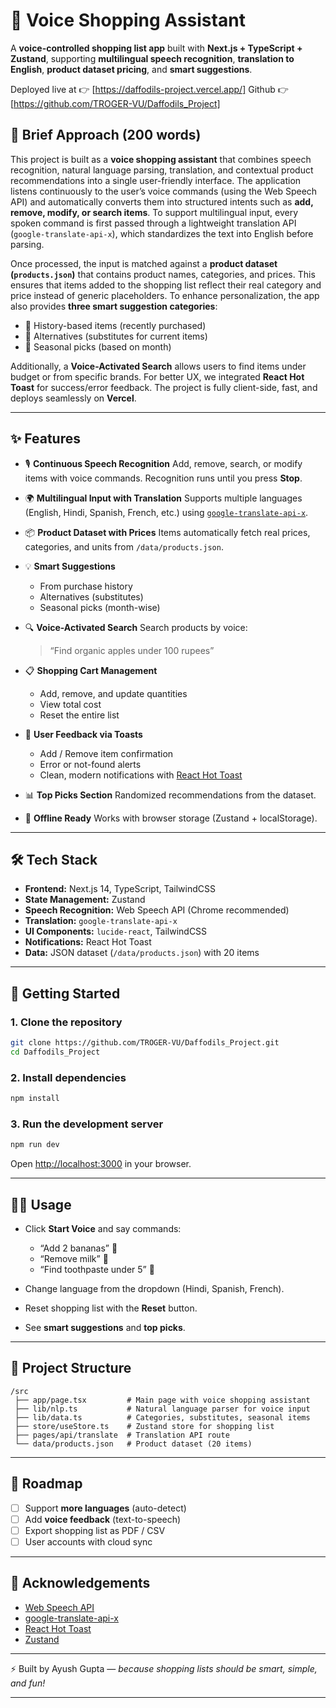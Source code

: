# 🛒 Voice Shopping Assistant

A **voice-controlled shopping list app** built with **Next.js + TypeScript + Zustand**, supporting **multilingual speech recognition**, **translation to English**, **product dataset pricing**, and **smart suggestions**.

Deployed live at 👉 [https://daffodils-project.vercel.app/]
Github 👉 [https://github.com/TROGER-VU/Daffodils_Project]

## 🔹 Brief Approach (200 words)

This project is built as a **voice shopping assistant** that combines speech recognition, natural language parsing, translation, and contextual product recommendations into a single user-friendly interface. The application listens continuously to the user’s voice commands (using the Web Speech API) and automatically converts them into structured intents such as **add, remove, modify, or search items**. To support multilingual input, every spoken command is first passed through a lightweight translation API (`google-translate-api-x`), which standardizes the text into English before parsing.

Once processed, the input is matched against a **product dataset (`products.json`)** that contains product names, categories, and prices. This ensures that items added to the shopping list reflect their real category and price instead of generic placeholders. To enhance personalization, the app also provides **three smart suggestion categories**:

* 📌 History-based items (recently purchased)
* 🔄 Alternatives (substitutes for current items)
* 🌱 Seasonal picks (based on month)

Additionally, a **Voice-Activated Search** allows users to find items under budget or from specific brands. For better UX, we integrated **React Hot Toast** for success/error feedback. The project is fully client-side, fast, and deploys seamlessly on **Vercel**.

---

## ✨ Features

* 🎙️ **Continuous Speech Recognition**
  Add, remove, search, or modify items with voice commands. Recognition runs until you press **Stop**.

* 🌍 **Multilingual Input with Translation**
  Supports multiple languages (English, Hindi, Spanish, French, etc.) using [`google-translate-api-x`](https://www.npmjs.com/package/google-translate-api-x).

* 📦 **Product Dataset with Prices**
  Items automatically fetch real prices, categories, and units from `/data/products.json`.

* 💡 **Smart Suggestions**

  * From purchase history
  * Alternatives (substitutes)
  * Seasonal picks (month-wise)

* 🔍 **Voice-Activated Search**
  Search products by voice:

  > “Find organic apples under 100 rupees”

* 📋 **Shopping Cart Management**

  * Add, remove, and update quantities
  * View total cost
  * Reset the entire list

* 🔔 **User Feedback via Toasts**

  * Add / Remove item confirmation
  * Error or not-found alerts
  * Clean, modern notifications with [React Hot Toast](https://react-hot-toast.com)

* 📊 **Top Picks Section**
  Randomized recommendations from the dataset.

* 💾 **Offline Ready**
  Works with browser storage (Zustand + localStorage).

---

## 🛠️ Tech Stack

* **Frontend:** Next.js 14, TypeScript, TailwindCSS
* **State Management:** Zustand
* **Speech Recognition:** Web Speech API (Chrome recommended)
* **Translation:** `google-translate-api-x`
* **UI Components:** `lucide-react`, TailwindCSS
* **Notifications:** React Hot Toast
* **Data:** JSON dataset (`/data/products.json`) with 20 items

---

## 🚀 Getting Started

### 1. Clone the repository

```bash
git clone https://github.com/TROGER-VU/Daffodils_Project.git
cd Daffodils_Project
```

### 2. Install dependencies

```bash
npm install
```

### 3. Run the development server

```bash
npm run dev
```

Open [http://localhost:3000](http://localhost:3000) in your browser.

---

## 🧑‍💻 Usage

* Click **Start Voice** and say commands:

  * “Add 2 bananas” 🍌
  * “Remove milk” 🥛
  * “Find toothpaste under 5” 🦷
* Change language from the dropdown (Hindi, Spanish, French).
* Reset shopping list with the **Reset** button.
* See **smart suggestions** and **top picks**.

---

## 📂 Project Structure

```
/src
 ├── app/page.tsx         # Main page with voice shopping assistant
 ├── lib/nlp.ts           # Natural language parser for voice input
 ├── lib/data.ts          # Categories, substitutes, seasonal items
 ├── store/useStore.ts    # Zustand store for shopping list
 ├── pages/api/translate  # Translation API route
 └── data/products.json   # Product dataset (20 items)
```

---

## 📌 Roadmap

* [ ] Support **more languages** (auto-detect)
* [ ] Add **voice feedback** (text-to-speech)
* [ ] Export shopping list as PDF / CSV
* [ ] User accounts with cloud sync

---

## 🙌 Acknowledgements

* [Web Speech API](https://developer.mozilla.org/en-US/docs/Web/API/Web_Speech_API)
* [google-translate-api-x](https://www.npmjs.com/package/google-translate-api-x)
* [React Hot Toast](https://react-hot-toast.com)
* [Zustand](https://github.com/pmndrs/zustand)

---

⚡ Built by Ayush Gupta — *because shopping lists should be smart, simple, and fun!*

---
